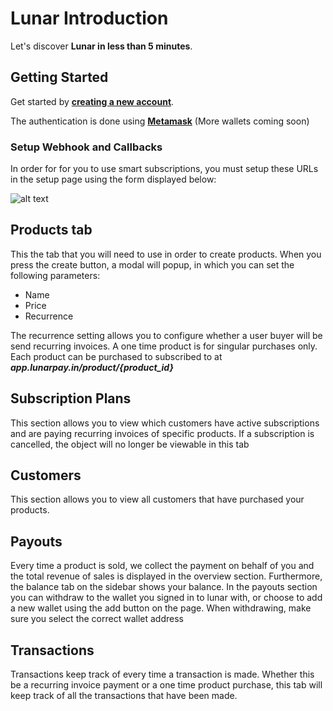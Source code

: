 # Lunar Introduction

Let's discover **Lunar in less than 5 minutes**.

## Getting Started

Get started by **[creating a new account](http://lunarpay.in)**.

The authentication is done using **[Metamask](https://metamask.io/)** (More wallets coming soon)

### Setup Webhook and Callbacks

In order for for you to use smart subscriptions, you must setup these URLs in the setup page using the form displayed below:

![alt text](../static/img/settings.png "Title")

## Products tab

This the tab that you will need to use in order to create products. When you press the create button, a modal will popup, in which you can set the following parameters:

- Name
- Price
- Recurrence

The recurrence setting allows you to configure whether a user buyer will be send recurring invoices. A one time product is for singular purchases only. Each product can be purchased to subscribed to at **_app.lunarpay.in/product/{product_id}_**

## Subscription Plans

This section allows you to view which customers have active subscriptions and are paying recurring invoices of specific products. If a subscription is cancelled, the object will no longer be viewable in this tab

## Customers

This section allows you to view all customers that have purchased your products.

## Payouts

Every time a product is sold, we collect the payment on behalf of you and the total revenue of sales is displayed in the overview section. Furthermore, the balance tab on the sidebar shows your balance. In the payouts section you can withdraw to the wallet you signed in to lunar with, or choose to add a new wallet using the add button on the page. When withdrawing, make sure you select the correct wallet address

## Transactions

Transactions keep track of every time a transaction is made. Whether this be a recurring invoice payment or a one time product purchase, this tab will keep track of all the transactions that have been made.
